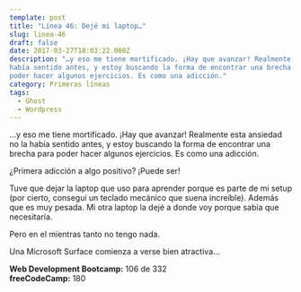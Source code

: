```yaml
---
template: post
title: "Línea 46: Dejé mi laptop…"
slug: linea-46
draft: false
date: 2017-03-27T18:03:22.000Z
description: "…y eso me tiene mortificado. ¡Hay que avanzar! Realmente esta ansiedad no la
había sentido antes, y estoy buscando la forma de encontrar una brecha para
poder hacer algunos ejercicios. Es como una adicción."
category: Primeras líneas
tags:
  - Ghost
  - Wordpress
---
```

…y eso me tiene mortificado. ¡Hay que avanzar! Realmente esta ansiedad no la había sentido antes, y estoy buscando la forma de encontrar una brecha para poder hacer algunos ejercicios. Es como una adicción.

 ¿Primera adicción a algo positivo? ¡Puede ser!

 Tuve que dejar la laptop que uso para aprender porque es parte de mi setup (por cierto, conseguí un teclado mecánico que suena increíble). Además que es muy pesada. Mi otra laptop la dejé a donde voy porque sabía que necesitaría.

 Pero en el mientras tanto no tengo nada.

 Una Microsoft Surface comienza a verse bien atractiva…

 **Web Development Bootcamp:** 106 de 332  
 **freeCodeCamp:** 180

 